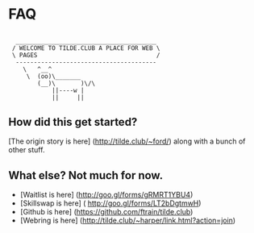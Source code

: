 # FAQ

##  
      _______________________________________
     / WELCOME TO TILDE.CLUB A PLACE FOR WEB \
     \ PAGES                                 /
      ---------------------------------------
        \   ^__^
         \  (oo)\_______
            (__)\       )\/\
                ||----w |
                ||     ||


## How did this get started?

[The origin story is here] (http://tilde.club/~ford/) along with a bunch of other stuff.

## What else? Not much for now.
- [Waitlist is here] (http://goo.gl/forms/gRMRT1YBU4)
- [Skillswap is here] ( http://goo.gl/forms/LT2bDgtmwH)
- [Github is here] (https://github.com/ftrain/tilde.club)
- [Webring is here] (http://tilde.club/~harper/link.html?action=join)

##
